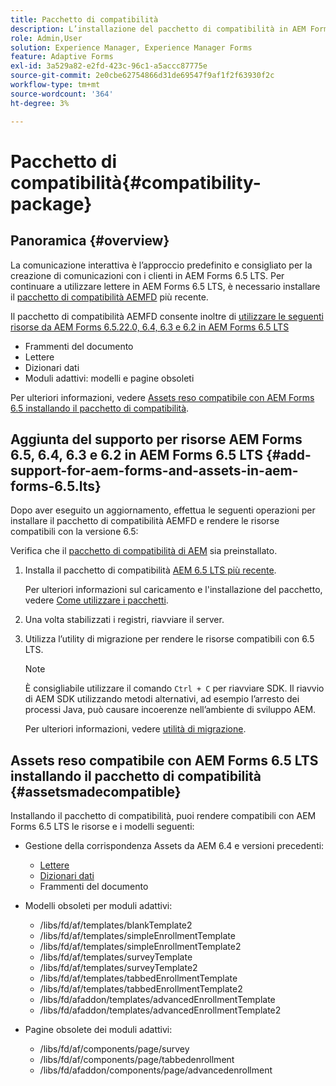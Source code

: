 ```yaml
---
title: Pacchetto di compatibilità
description: L’installazione del pacchetto di compatibilità in AEM Forms 6.5 LTS consente di utilizzare le risorse di Gestione della corrispondenza di AEM Forms 6.5 e versioni precedenti e i modelli e le pagine obsoleti dei moduli adattivi
role: Admin,User
solution: Experience Manager, Experience Manager Forms
feature: Adaptive Forms
exl-id: 3a529a82-e2fd-423c-96c1-a5accc87775e
source-git-commit: 2e0cbe62754866d31de69547f9af1f2f63930f2c
workflow-type: tm+mt
source-wordcount: '364'
ht-degree: 3%

---
```


# Pacchetto di compatibilità{#compatibility-package}

## Panoramica {#overview}

La comunicazione interattiva è l’approccio predefinito e consigliato per la creazione di comunicazioni con i clienti in AEM Forms 6.5 LTS. Per continuare a utilizzare lettere in AEM Forms 6.5 LTS, è necessario installare il [pacchetto di compatibilità AEMFD](https://experienceleague.adobe.com/en/docs/experience-manager-release-information/aem-release-updates/forms-updates/aem-forms-releases) più recente.

Il pacchetto di compatibilità AEMFD consente inoltre di [utilizzare le seguenti risorse da AEM Forms 6.5.22.0, 6.4, 6.3 e 6.2 in AEM Forms 6.5 LTS](../../forms/using/compatibility-package.md#add-support-for-aem-forms-and-assets-in-aem-forms)

* Frammenti del documento
* Lettere
* Dizionari dati
* Moduli adattivi: modelli e pagine obsoleti

Per ulteriori informazioni, vedere [Assets reso compatibile con AEM Forms 6.5 installando il pacchetto di compatibilità](../../forms/using/compatibility-package.md#assetsmadecompatible).

## Aggiunta del supporto per risorse AEM Forms 6.5, 6.4, 6.3 e 6.2 in AEM Forms 6.5 LTS {#add-support-for-aem-forms-and-assets-in-aem-forms-6.5.lts}

Dopo aver eseguito un aggiornamento, effettua le seguenti operazioni per installare il pacchetto di compatibilità AEMFD e rendere le risorse compatibili con la versione 6.5:

Verifica che il [pacchetto di compatibilità di AEM](https://experienceleague.adobe.com/en/docs/experience-manager-release-information/aem-release-updates/forms-updates/aem-forms-releases) sia preinstallato.

1. Installa il pacchetto di compatibilità [AEM 6.5 LTS più recente](https://experienceleague.adobe.com/en/docs/experience-manager-release-information/aem-release-updates/forms-updates/aem-forms-releases).

   Per ulteriori informazioni sul caricamento e l&#39;installazione del pacchetto, vedere [Come utilizzare i pacchetti](/help/sites-administering/package-manager.md).

1. Una volta stabilizzati i registri, riavviare il server.
1. Utilizza l’utility di migrazione per rendere le risorse compatibili con 6.5 LTS.

   >[!NOTE]
   >
   > È consigliabile utilizzare il comando `Ctrl + C` per riavviare SDK. Il riavvio di AEM SDK utilizzando metodi alternativi, ad esempio l’arresto dei processi Java, può causare incoerenze nell’ambiente di sviluppo AEM.

   Per ulteriori informazioni, vedere [utilità di migrazione](../../forms/using/migration-utility.md).

## Assets reso compatibile con AEM Forms 6.5 LTS installando il pacchetto di compatibilità {#assetsmadecompatible}

Installando il pacchetto di compatibilità, puoi rendere compatibili con AEM Forms 6.5 LTS le risorse e i modelli seguenti:

* Gestione della corrispondenza Assets da AEM 6.4 e versioni precedenti:

   * [Lettere](../../forms/using/create-letter.md)
   * [Dizionari dati](/help/forms/using/data-dictionary.md)
   * Frammenti del documento

* Modelli obsoleti per moduli adattivi:

   * /libs/fd/af/templates/blankTemplate2
   * /libs/fd/af/templates/simpleEnrollmentTemplate
   * /libs/fd/af/templates/simpleEnrollmentTemplate2
   * /libs/fd/af/templates/surveyTemplate
   * /libs/fd/af/templates/surveyTemplate2
   * /libs/fd/af/templates/tabbedEnrollmentTemplate
   * /libs/fd/af/templates/tabbedEnrollmentTemplate2
   * /libs/fd/afaddon/templates/advancedEnrollmentTemplate
   * /libs/fd/afaddon/templates/advancedEnrollmentTemplate2

* Pagine obsolete dei moduli adattivi:

   * /libs/fd/af/components/page/survey
   * /libs/fd/af/components/page/tabbedenrollment
   * /libs/fd/afaddon/components/page/advancedenrollment
